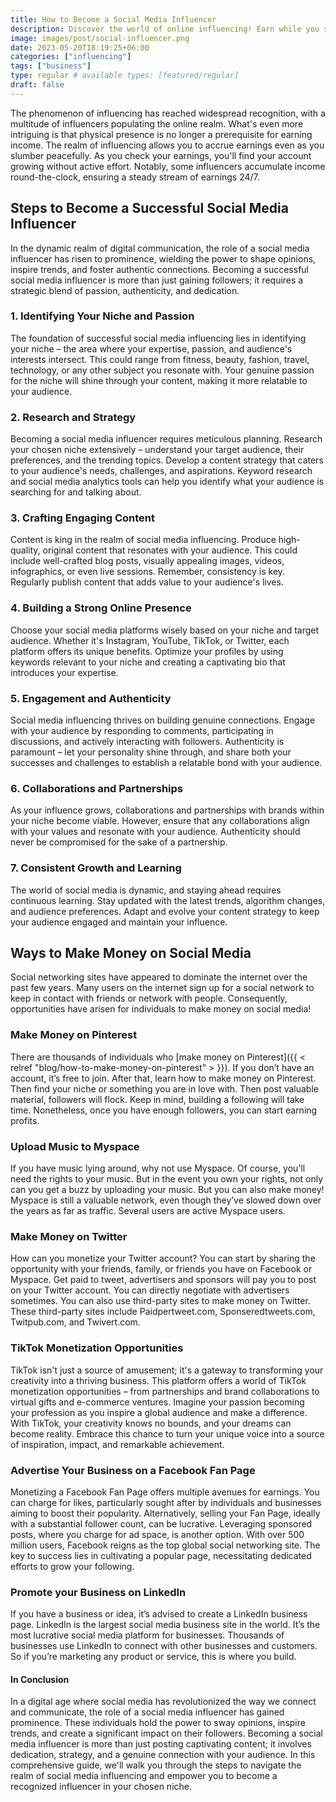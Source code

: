 ```yaml
---
title: How to Become a Social Media Influencer
description: Discover the world of online influencing! Earn while you sleep, with 24/7 income potential.
image: images/post/social-influencer.png
date: 2023-05-20T18:19:25+06:00
categories: ["influencing"]
tags: ["business"]
type: regular # available types: [featured/regular]
draft: false
---
```


The phenomenon of influencing has reached widespread recognition, with a multitude of influencers populating the online realm. What's even more intriguing is that physical presence is no longer a prerequisite for earning income. The realm of influencing allows you to accrue earnings even as you slumber peacefully. As you check your earnings, you'll find your account growing without active effort. Notably, some influencers accumulate income round-the-clock, ensuring a steady stream of earnings 24/7.

## Steps to Become a Successful Social Media Influencer

In the dynamic realm of digital communication, the role of a social media influencer has risen to prominence, wielding the power to shape opinions, inspire trends, and foster authentic connections. Becoming a successful social media influencer is more than just gaining followers; it requires a strategic blend of passion, authenticity, and dedication.

### 1. Identifying Your Niche and Passion

The foundation of successful social media influencing lies in identifying your niche – the area where your expertise, passion, and audience's interests intersect. This could range from fitness, beauty, fashion, travel, technology, or any other subject you resonate with. Your genuine passion for the niche will shine through your content, making it more relatable to your audience.

### 2. Research and Strategy

Becoming a social media influencer requires meticulous planning. Research your chosen niche extensively – understand your target audience, their preferences, and the trending topics. Develop a content strategy that caters to your audience's needs, challenges, and aspirations. Keyword research and social media analytics tools can help you identify what your audience is searching for and talking about.

### 3. Crafting Engaging Content

Content is king in the realm of social media influencing. Produce high-quality, original content that resonates with your audience. This could include well-crafted blog posts, visually appealing images, videos, infographics, or even live sessions. Remember, consistency is key. Regularly publish content that adds value to your audience's lives.

### 4. Building a Strong Online Presence

Choose your social media platforms wisely based on your niche and target audience. Whether it's Instagram, YouTube, TikTok, or Twitter, each platform offers its unique benefits. Optimize your profiles by using keywords relevant to your niche and creating a captivating bio that introduces your expertise.

### 5. Engagement and Authenticity

Social media influencing thrives on building genuine connections. Engage with your audience by responding to comments, participating in discussions, and actively interacting with followers. Authenticity is paramount – let your personality shine through, and share both your successes and challenges to establish a relatable bond with your audience.

### 6. Collaborations and Partnerships

As your influence grows, collaborations and partnerships with brands within your niche become viable. However, ensure that any collaborations align with your values and resonate with your audience. Authenticity should never be compromised for the sake of a partnership.

### 7. Consistent Growth and Learning

The world of social media is dynamic, and staying ahead requires continuous learning. Stay updated with the latest trends, algorithm changes, and audience preferences. Adapt and evolve your content strategy to keep your audience engaged and maintain your influence.

## Ways to Make Money on Social Media

Social networking sites have appeared to dominate the internet over the past few years. Many users on the internet sign up for a social network to keep in contact with friends or network with people. Consequently, opportunities have arisen for individuals to make money on social media!

### Make Money on Pinterest

There are thousands of individuals who [make money on Pinterest]({{ < relref "blog/how-to-make-money-on-pinterest" > }}). If you don’t have an account, it’s free to join. After that, learn how to make money on Pinterest. Then find your niche or something you are in love with. Then post valuable material, followers will flock. Keep in mind, building a following will take time. Nonetheless, once you have enough followers, you can start earning profits.

### Upload Music to Myspace

If you have music lying around, why not use Myspace. Of course, you’ll need the rights to your music. But in the event you own your rights, not only can you get a buzz by uploading your music. But you can also make money! Myspace is still a valuable network, even though they’ve slowed down over the years as far as traffic. Several users are active Myspace users.

### Make Money on Twitter

How can you monetize your Twitter account? You can start by sharing the opportunity with your friends, family, or friends you have on Facebook or Myspace. Get paid to tweet, advertisers and sponsors will pay you to post on your Twitter account. You can directly negotiate with advertisers sometimes. You can also use third-party sites to make money on Twitter. These third-party sites include Paidpertweet.com, Sponseredtweets.com, Twitpub.com, and Twivert.com.

### TikTok Monetization Opportunities

TikTok isn't just a source of amusement; it's a gateway to transforming your creativity into a thriving business. This platform offers a world of TikTok monetization opportunities – from partnerships and brand collaborations to virtual gifts and e-commerce ventures. Imagine your passion becoming your profession as you inspire a global audience and make a difference. With TikTok, your creativity knows no bounds, and your dreams can become reality. Embrace this chance to turn your unique voice into a source of inspiration, impact, and remarkable achievement.

### Advertise Your Business on a Facebook Fan Page

Monetizing a Facebook Fan Page offers multiple avenues for earnings. You can charge for likes, particularly sought after by individuals and businesses aiming to boost their popularity. Alternatively, selling your Fan Page, ideally with a substantial follower count, can be lucrative. Leveraging sponsored posts, where you charge for ad space, is another option. With over 500 million users, Facebook reigns as the top global social networking site. The key to success lies in cultivating a popular page, necessitating dedicated efforts to grow your following.

### Promote your Business on LinkedIn

If you have a business or idea, it’s advised to create a LinkedIn business page. LinkedIn is the largest social media business site in the world. It’s the most lucrative social media platform for businesses. Thousands of businesses use LinkedIn to connect with other businesses and customers. So if you’re marketing any product or service, this is where you build.

#### In Conclusion

In a digital age where social media has revolutionized the way we connect and communicate, the role of a social media influencer has gained prominence. These individuals hold the power to sway opinions, inspire trends, and create a significant impact on their followers. Becoming a social media influencer is more than just posting captivating content; it involves dedication, strategy, and a genuine connection with your audience. In this comprehensive guide, we'll walk you through the steps to navigate the realm of social media influencing and empower you to become a recognized influencer in your chosen niche.
